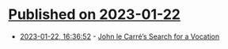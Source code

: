 # [Published on 2023-01-22](index.md)

* [2023-01-22, 16:36:52](https://news.ycombinator.com/item?id=34479086) - [John le Carré’s Search for a Vocation](https://www.newyorker.com/books/page-turner/john-le-carres-search-for-a-vocation)
